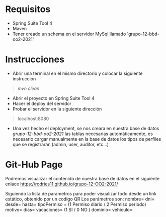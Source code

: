 # Requisitos
- Spring Suite Tool 4
- Maven
- Tener creado un schema en el servidor MySql llamado 'grupo-12-bbd-oo2-2021'

# Instrucciones
- Abrir una terminal en el mismo directorio y colocar la siguiente instrucción
> *mvn clean* 
- Abrir el proyecto en Spring Suite Tool 4
- Hacer el deploy del servidor
- Probar el servidor en la siguiente dirección
> localhost:8080
- Una vez hecho el deployment, se nos creara en nuestra base de datos *grupo-12-bbd-oo2-2021* las tablas necesarias automáticamente, es necesario cargar manualmente en la base de datos los tipos de perfiles que se registrarán (admin, user, auditor, etc...)

# Git-Hub Page
Podremos visualizar el contenido de nuestra base de datos en el siguiente enlace
https://rodries11.github.io/grupo-12-OO2-2021/

Siguiendo la lista de parametros para poder visualizar todo desde un link estático, obtenido por un codigo QR
Los parámetros son:
nombre=
dni=
desde=
hasta=
tipoPermiso = (1 Permiso diario / 2 Permiso periodo)
motivo=
dias=
vacaciones= (1 SI / 0 NO )
dominio=
vehiculo=
